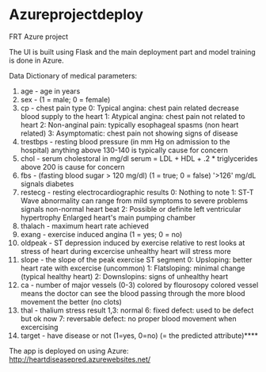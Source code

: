 # Azureprojectdeploy
FRT Azure project


The UI is built using Flask and the main deployment part and model training is done in Azure.

Data Dictionary of medical parameters:

1. age - age in years
2. sex - (1 = male; 0 = female)
3. cp - chest pain type 0: Typical angina: chest pain related decrease blood supply to the heart 1: Atypical angina: chest pain not related to heart 2: Non-anginal pain: typically esophageal spasms (non heart related) 3: Asymptomatic: chest pain not showing signs of disease
4. trestbps - resting blood pressure (in mm Hg on admission to the hospital) anything above 130-140 is typically cause for concern
5. chol - serum cholestoral in mg/dl serum = LDL + HDL + .2 * triglycerides above 200 is cause for concern
6. fbs - (fasting blood sugar > 120 mg/dl) (1 = true; 0 = false) '>126' mg/dL signals diabetes
7. restecg - resting electrocardiographic results 0: Nothing to note 1: ST-T Wave abnormality can range from mild symptoms to severe problems signals non-normal heart beat 2: Possible or definite left ventricular hypertrophy Enlarged heart's main pumping chamber
8. thalach - maximum heart rate achieved
9. exang - exercise induced angina (1 = yes; 0 = no)
10. oldpeak - ST depression induced by exercise relative to rest looks at stress of heart during excercise unhealthy heart will stress more
11. slope - the slope of the peak exercise ST segment 0: Upsloping: better heart rate with excercise (uncommon) 1: Flatsloping: minimal change (typical healthy heart) 2: Downslopins: signs of unhealthy heart
12. ca - number of major vessels (0-3) colored by flourosopy colored vessel means the doctor can see the blood passing through the more blood movement the better (no clots)
13. thal - thalium stress result 1,3: normal 6: fixed defect: used to be defect but ok now 7: reversable defect: no proper blood movement when excercising
14. target - have disease or not (1=yes, 0=no) (= the predicted attribute)****


The app is deployed on using Azure: http://heartdiseasepred.azurewebsites.net/
